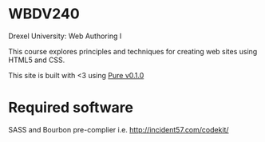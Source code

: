 WBDV240
=======

Drexel University: Web Authoring I

This course explores principles and techniques for creating web sites using HTML5 and CSS.

This site is built with <3 using [Pure v0.1.0](http://purecss.io/)

Required software
=================

SASS and Bourbon pre-complier i.e. http://incident57.com/codekit/